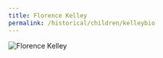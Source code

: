 ```yaml
---
title: Florence Kelley
permalink: /historical/children/kelleybio
---
```


![Florence Kelley](/img/historical/children/kelleybio/kelley.jpg)
